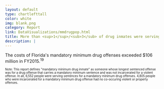 ```yaml
---
layout: default
type: chartlefttall
color: white
img: blank.png
category: Report
link: DataVisualizations/mmdrugpop.html
title: More than <sup>1</sup>/<sub>3</sub> of drug inmates were serving a Mandatory Minimum offense.
description: |
---
```

The costs of Florida's mandatory minimum drug offenses exceeded $106
million in FY2015.<sup>19</sup>

<small><small>Note: This report defines "mandatory minimum drug inmate"
as someone whose longest sentenced offense was for a drug offense
that carries a mandatory minimum sentence and was not
incarcerated for a violent offense. In all, 6,552 people
were serving sentences for a mandatory minimum drug offenses. 4,805
 people who were incarcerated for a mandatory minimum drug offense had no
 co-occuring violent or property offenses.</small></small>